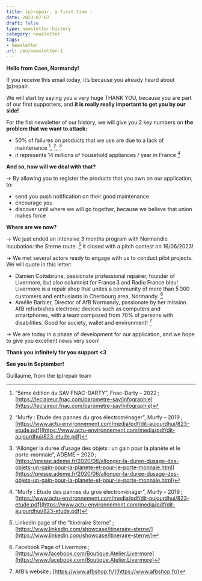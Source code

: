 ```yaml
---
title: (p)repair, a first time !
date: 2023-07-07
draft: false
type: newsletter-history
category: newsletter
tags:
- newsletter
url: /en/newsletter-1
---
```


**Hello from Caen, Normandy!**

If you receive this email today, it’s because you already heard about (p)repair.

We will start by saying you a very huge THANK YOU, because you are part of our first supporters, and **it is really really important to get you by our side!**

For the fist newsletter of our history, we will give you 2 key numbers on **the problem that we want to attack:**

*   50% of failures on products that we use are due to a lack of maintenance [^1], [^2], [^3]
*   it represents 14 millions of household appliances / year in France [^2]

**And so, how will we deal with that?**

→ By allowing you to register the products that you own on our application, to:

*   send you push notification on their good maintenance
*   encourage you
*   discover until where we will go together, because we believe that union makes force

**Where are we now?**

→ We just ended an intensive 3 months program with Normandie Incubation: the Sterne route. [^4]
It closed with a pitch contest on 16/06/2023!

→ We met several actors ready to engage with us to conduct pilot projects. We will quote in this letter:

*   Damien Cottebrune, passionate professional repairer, founder of Livermore, but also columnist for France 3 and Radio France bleu!
    Livermore is a repair shop that unites a community of more than 5 000 customers and enthusiasts in Cherbourg area, Normandy. [^5]
*   Amélie Barbier, Director of AfB Normandy, passionate by her mission.
    AfB refurbishes electronic devices such as computers and smartphones, with a team composed from 70% of persons with disabilities. Good for society, wallet and environment! [^6]

→ We are today in a phase of development for our application, and we hope to give you excellent news very soon!

**Thank you infinitely for you support <3**

**See you in September!**

Guillaume, from the (p)repair team


[^1]: “5ème édition du SAV FNAC-DARTY”, Fnac-Darty – 2022 ; [https://leclaireur.fnac.com/barometre-sav/infographie](https://leclaireur.fnac.com/barometre-sav/infographie)
[^2]: “Murfy : Etude des pannes du gros électroménager”, Murfy – 2019 ; [https://www.actu-environnement.com/media/pdf/dit-aujourdhui/823-etude.pdf](https://www.actu-environnement.com/media/pdf/dit-aujourdhui/823-etude.pdf)
[^3]: “Allonger la durée d’usage des objets : un gain pour la planète et le porte-monnaie”, ADEME – 2020 ; [https://presse.ademe.fr/2020/06/allonger-la-duree-dusage-des-objets-un-gain-pour-la-planete-et-pour-le-porte-monnaie.html](https://presse.ademe.fr/2020/06/allonger-la-duree-dusage-des-objets-un-gain-pour-la-planete-et-pour-le-porte-monnaie.html)
[^4]: Linkedin page of the “itinéraire Sterne” ; [https://www.linkedin.com/showcase/itineraire-sterne/](https://www.linkedin.com/showcase/itineraire-sterne/)
[^5]: Facebook Page of Livermore ; [https://www.facebook.com/Boutique.Atelier.Livermore](https://www.facebook.com/Boutique.Atelier.Livermore)
[^6]: AfB’s website ; [https://www.afbshop.fr/](https://www.afbshop.fr/)
